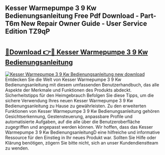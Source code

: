 ## Kesser Warmepumpe 3 9 Kw Bedienungsanleitung Free Pdf Download - Part-T6m New Repair Owner Guide - User Service Edition TZ9qP

# <h2><a href="http://df54pg.blite.top/?on=Kesser+Warmepumpe+3+9+Kw+Bedienungsanleitung">🔗Download 👉🔴 Kesser Warmepumpe 3 9 Kw Bedienungsanleitung</a></h2>

[![Kesser Warmepumpe 3 9 Kw Bedienungsanleitung new download](https://i.imgur.com/lujVjoI.png)](http://df54pg.blite.top/?on=Kesser+Warmepumpe+3+9+Kw+Bedienungsanleitung)
Entdecken Sie die Welt von Kesser Warmepumpe 3 9 Kw Bedienungsanleitung mit diesem umfassenden Benutzerhandbuch, das alle Aspekte der Merkmale und Funktionen des Produkts abdeckt. Sicherheitstipps für den Heimgebrauch Befolgen Sie diese Tipps, um die sichere Verwendung Ihres neuen Kesser Warmepumpe 3 9 Kw Bedienungsanleitung zu Hause zu gewährleisten. Zu den erweiterten Funktionen von Kesser Warmepumpe 3 9 Kw Bedienungsanleitung gehören Gesichtserkennung, Gestensteuerung, anpassbare Profile und automatisierte Aufgaben, auf die alle über die Benutzeroberfläche zugegriffen und angepasst werden können. Wir hoffen, dass das Kesser Warmepumpe 3 9 Kw BedienungsanleitungD eine hilfreiche und informative Ressource für den Einstieg in Ihr neues Produkt war. Sollten Sie Hilfe oder Klärung benötigen, zögern Sie bitte nicht, sich an unser Kundendienstteam zu wenden.
